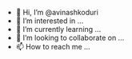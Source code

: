- 👋 Hi, I’m @avinashkoduri
- 👀 I’m interested in ...
- 🌱 I’m currently learning ...
- 💞️ I’m looking to collaborate on ...
- 📫 How to reach me ...

<!---
avinashkoduri/avinashkoduri is a ✨ special ✨ repository because its `README.md` (this file) appears on your GitHub profile.
You can click the Preview link to take a look at your changes.
--->
